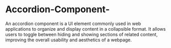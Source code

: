 # Accordion-Component-
An accordion component is a UI element commonly used in web applications to organize and display content in a collapsible format. It allows users to toggle between hiding and showing sections of related content, improving the overall usability and aesthetics of a webpage.
